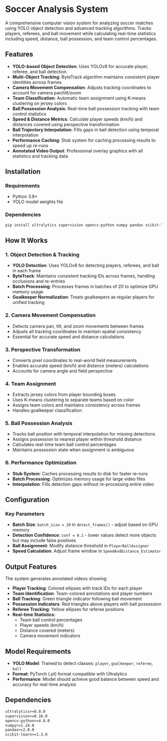 # Soccer Analysis System

A comprehensive computer vision system for analyzing soccer matches using YOLO object detection and advanced tracking algorithms. Tracks players, referees, and ball movement while calculating real-time statistics including speed, distance, ball possession, and team control percentages.

## Features

- **YOLO-based Object Detection**: Uses YOLOv8 for accurate player, referee, and ball detection
- **Multi-Object Tracking**: ByteTrack algorithm maintains consistent player identities across frames
- **Camera Movement Compensation**: Adjusts tracking coordinates to account for camera pan/tilt/zoom
- **Team Classification**: Automatic team assignment using K-means clustering on jersey colors
- **Ball Possession Analysis**: Real-time ball possession tracking with team control statistics
- **Speed & Distance Metrics**: Calculate player speeds (km/h) and distances covered using perspective transformation
- **Ball Trajectory Interpolation**: Fills gaps in ball detection using temporal interpolation
- **Performance Caching**: Stub system for caching processing results to speed up re-runs
- **Annotated Video Output**: Professional overlay graphics with all statistics and tracking data

## Installation

### Requirements
- Python 3.8+
- YOLO model weights file

### Dependencies
```bash
pip install ultralytics supervision opencv-python numpy pandas scikit-learn pickle
```

## How It Works

### 1. Object Detection & Tracking
- **YOLO Detection**: Uses YOLOv8 for detecting players, referees, and ball in each frame
- **ByteTrack**: Maintains consistent tracking IDs across frames, handling occlusions and re-entries
- **Batch Processing**: Processes frames in batches of 20 to optimize GPU memory usage
- **Goalkeeper Normalization**: Treats goalkeepers as regular players for unified tracking

### 2. Camera Movement Compensation
- Detects camera pan, tilt, and zoom movements between frames
- Adjusts all tracking coordinates to maintain spatial consistency
- Essential for accurate speed and distance calculations

### 3. Perspective Transformation
- Converts pixel coordinates to real-world field measurements
- Enables accurate speed (km/h) and distance (meters) calculations
- Accounts for camera angle and field perspective

### 4. Team Assignment
- Extracts jersey colors from player bounding boxes
- Uses K-means clustering to separate teams based on color
- Assigns team colors and maintains consistency across frames
- Handles goalkeeper classification

### 5. Ball Possession Analysis
- Tracks ball position with temporal interpolation for missing detections
- Assigns possession to nearest player within threshold distance
- Calculates real-time team ball control percentages
- Maintains possession state when assignment is ambiguous

### 6. Performance Optimization
- **Stub System**: Caches processing results to disk for faster re-runs
- **Batch Processing**: Optimizes memory usage for large video files
- **Interpolation**: Fills detection gaps without re-processing entire video

## Configuration

### Key Parameters
- **Batch Size**: `batch_size = 20` in `detect_frames()` - adjust based on GPU memory
- **Detection Confidence**: `conf = 0.1` - lower values detect more objects but may include false positives
- **Ball Assignment**: Modify distance threshold in `PlayerBallAssigner`
- **Speed Calculation**: Adjust frame window in `SpeedAndDistance_Estimator`

## Output Features

The system generates annotated videos showing:
- **Player Tracking**: Colored ellipses with track IDs for each player
- **Team Identification**: Team-colored annotations and player numbers
- **Ball Tracking**: Green triangle indicator following ball movement
- **Possession Indicators**: Red triangles above players with ball possession
- **Referee Tracking**: Yellow ellipses for referee positions
- **Real-time Statistics**: 
  - Team ball control percentages
  - Player speeds (km/h)
  - Distance covered (meters)
  - Camera movement indicators

## Model Requirements

- **YOLO Model**: Trained to detect classes: `player`, `goalkeeper`, `referee`, `ball`
- **Format**: PyTorch (.pt) format compatible with Ultralytics
- **Performance**: Model should achieve good balance between speed and accuracy for real-time analysis

## Dependencies

```txt
ultralytics>=8.0.0
supervision>=0.16.0
opencv-python>=4.8.0
numpy>=1.24.0
pandas>=2.0.0
scikit-learn>=1.3.0
```
